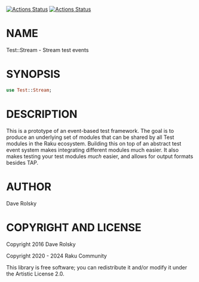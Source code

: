[![Actions Status](https://github.com/raku-community-modules/Test-Stream/actions/workflows/linux.yml/badge.svg)](https://github.com/raku-community-modules/Test-Stream/actions) [![Actions Status](https://github.com/raku-community-modules/Test-Stream/actions/workflows/macos.yml/badge.svg)](https://github.com/raku-community-modules/Test-Stream/actions)

NAME
====

Test::Stream - Stream test events

SYNOPSIS
========

```raku
use Test::Stream;
```

DESCRIPTION
===========

This is a prototype of an event-based test framework. The goal is to produce an underlying set of modules that can be shared by all Test modules in the Raku ecosystem. Building this on top of an abstract test event system makes integrating different modules much easier. It also makes testing your test modules *much* easier, and allows for output formats besides TAP.

AUTHOR
======

Dave Rolsky

COPYRIGHT AND LICENSE
=====================

Copyright 2016 Dave Rolsky

Copyright 2020 - 2024 Raku Community

This library is free software; you can redistribute it and/or modify it under the Artistic License 2.0.

